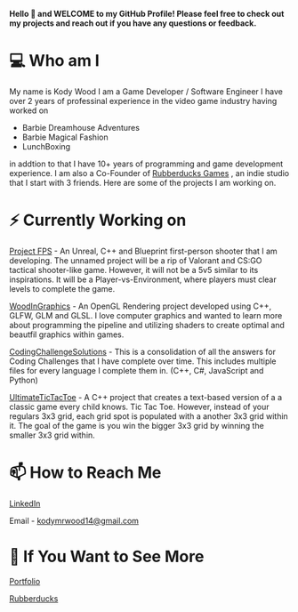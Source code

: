 **Hello 👋 and WELCOME to my GitHub Profile! 
Please feel free to check out my projects and reach out if you have any questions or feedback.**

# 💻 **Who am I**
My name is Kody Wood I am a Game Developer / Software Engineer 
I have over 2 years of professinal experience in the video game industry having worked on
- Barbie Dreamhouse Adventures
- Barbie Magical Fashion
- LunchBoxing

in addtion to that I have 10+ years of programming and game development experience. I am also a Co-Founder of [Rubberducks Games](#If-You-Want-to-See-More) , an indie studio that I start with 3 friends. 
Here are some of the projects I am working on.

# ⚡ **Currently Working on**

[Project FPS](https://github.com/KodyMRWood/ProjectFPS) - An Unreal, C++ and Blueprint first-person shooter that I am developing. The unnamed project will be a rip of Valorant and CS:GO tactical shooter-like game. However, it will not be a 5v5 similar to its inspirations. It will be a Player-vs-Environment, where players must clear levels to complete the game.

[WoodInGraphics](https://github.com/KodyMRWood/WoodInGraphics) - An OpenGL Rendering project developed using C++, GLFW, GLM and GLSL. I love computer graphics and wanted to learn more about programming the pipeline and utilizing shaders to create optimal and beautfil graphics within games.

[CodingChallengeSolutions](https://github.com/KodyMRWood/CodingChallengeSolutions) - This is a consolidation of all the answers for Coding Challenges that I have complete over time. This includes multiple files for every language I complete them in. (C++, C#, JavaScript and Python)

[UltimateTicTacToe](https://github.com/KodyMRWood/UltimateTicTacToe) - A C++ project that creates a text-based version of a a classic game every child knows. Tic Tac Toe. However, instead of your regulars 3x3 grid, each grid spot is populated with a another 3x3 grid within it. The goal of the game is you win the bigger 3x3 grid by winning the smaller 3x3 grid within.


# 📫 **How to Reach Me**

[LinkedIn](https://www.linkedin.com/in/kody-mr-wood/)

Email - kodymrwood14@gmail.com

# 👀 **If You Want to See More**

[Portfolio](https://kodymrwood14.wixsite.com/kodymrwood)

[Rubberducks](https://rubber-ducks.itch.io/)

<!--
**KodyMRWood/KodyMRWood** is a ✨ _special_ ✨ repository because its `README.md` (this file) appears on your GitHub profile.

Here are some ideas to get you started:

- 🔭 I’m currently working on ...
- 🌱 I’m currently learning ...
- 👯 I’m looking to collaborate on ...
- 🤔 I’m looking for help with ...
- 💬 Ask me about ...
- 📫 How to reach me: ...
- 😄 Pronouns: ...
- ⚡ Fun fact: ...
-->
